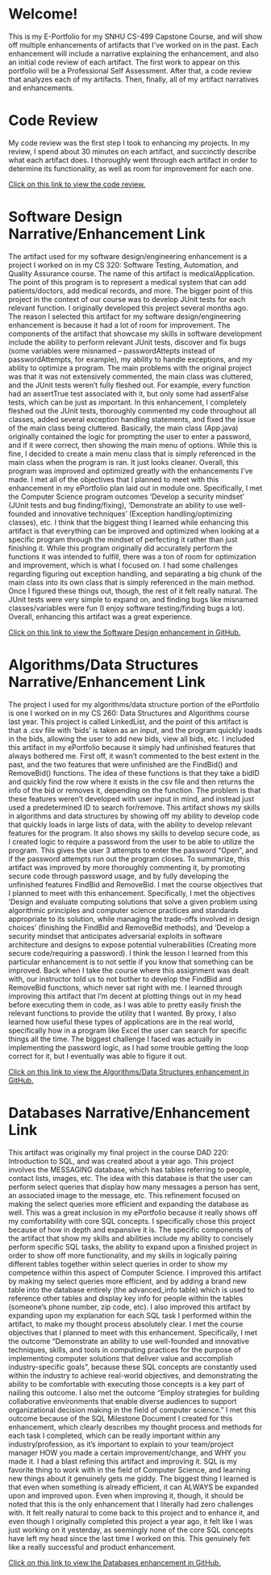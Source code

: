 # Welcome!
This is my E-Portfolio for my SNHU CS-499 Capstone Course, and will show off multiple enhancements of artifacts that I've worked on in the past. Each enhancement will include a narrative explaining the enhancement, and also an initial code review of each artifact. The first work to appear on this portfolio will be a Professional Self Assessment. After that, a code review that analyzes each of my artifacts. Then, finally, all of my artifact narratives and enhancements.

# Code Review
My code review was the first step I took to enhancing my projects. In my review, I spend about 30 minutes on each artifact, and succinctly describe what each artifact does. I thoroughly went through each artifact in order to determine its functionality, as well as room for improvement for each one.

[Click on this link to view the code review.](https://youtu.be/ZAZzl17PZ5k?t=0)

# Software Design Narrative/Enhancement Link
The artifact used for my software design/engineering enhancement is a project I worked on in my CS 320: Software Testing, Automation, and Quality Assurance course. The name of this artifact is medicalApplication. The point of this program is to represent a medical system that can add patients/doctors, add medical records, and more. The bigger point of this project in the context of our course was to develop JUnit tests for each relevant function. I originally developed this project several months ago. The reason I selected this artifact for my software design/engineering enhancement is because it had a lot of room for improvement. The components of the artifact that showcase my skills in software development include the ability to perform relevant JUnit tests, discover and fix bugs (some variables were misnamed – passwordAttepts instead of passwordAttempts, for example), my ability to handle exceptions, and my ability to optimize a program. The main problems with the original project was that it was not extensively commented, the main class was cluttered, and the JUnit tests weren’t fully fleshed out. For example, every function had an assertTrue test associated with it, but only some had assertFalse tests, which can be just as important. In this enhancement, I completely fleshed out the JUnit tests, thoroughly commented my code throughout all classes, added several exception handling statements, and fixed the issue of the main class being cluttered. Basically, the main class (App.java) originally contained the logic for prompting the user to enter a password, and if it were correct, then showing the main menu of options. While this is fine, I decided to create a main menu class that is simply referenced in the main class when the program is ran. It just looks cleaner. Overall, this program was improved and optimized greatly with the enhancements I’ve made. I met all of the objectives that I planned to meet with this enhancement in my ePortfolio plan laid out in module one. Specifically, I met the Computer Science program outcomes ‘Develop a security mindset’ (JUnit tests and bug finding/fixing), ‘Demonstrate an ability to use well-founded and innovative techniques’ (Exception handling/optimizing classes), etc. I think that the biggest thing I learned while enhancing this artifact is that everything can be improved and optimized when looking at a specific program through the mindset of perfecting it rather than just finishing it. While this program originally did accurately perform the functions it was intended to fulfill, there was a ton of room for optimization and improvement, which is what I focused on. I had some challenges regarding figuring out exception handling, and separating a big chunk of the main class into its own class that is simply referenced in the main method. Once I figured these things out, though, the rest of it felt really natural. The JUnit tests were very simple to expand on, and finding bugs like misnamed classes/variables were fun (I enjoy software testing/finding bugs a lot). Overall, enhancing this artifact was a great experience. 

[Click on this link to view the Software Design enhancement in GitHub.](https://github.com/NoahJele/NoahJele.github.io)

# Algorithms/Data Structures Narrative/Enhancement Link
The project I used for my algorithms/data structure portion of the ePortfolio is one I worked on in my CS 260: Data Structures and Algorithms course last year. This project is called LinkedList, and the point of this artifact is that a .csv file with ‘bids’ is taken as an input, and the program quickly loads in the bids, allowing the user to add new bids, view all bids, etc. I included this artifact in my ePortfolio because it simply had unfinished features that always bothered me. First off, it wasn’t commented to the best extent in the past, and the two features that were unfinished are the FindBid() and RemoveBid() functions. The idea of these functions is that they take a bidID and quickly find the row where it exists in the csv file and then returns the info of the bid or removes it, depending on the function. The problem is that these features weren’t developed with user input in mind, and instead just used a predetermined ID to search for/remove. This artifact shows my skills in algorithms and data structures by showing off my ability to develop code that quickly loads in large lists of data, with the ability to develop relevant features for the program. It also shows my skills to develop secure code, as I created logic to require a password from the user to be able to utilize the program. This gives the user 3 attempts to enter the password “Open”, and if the password attempts run out the program closes. To summarize, this artifact was improved by more thoroughly commenting it, by promoting secure code through password usage, and by fully developing the unfinished features FindBid and RemoveBid. I met the course objectives that I planned to meet with this enhancement. Specifically, I met the objectives ‘Design and evaluate computing solutions that solve a given problem using algorithmic principles and computer science practices and standards appropriate to its solution, while managing the trade-offs involved in design choices’ (finishing the FindBid and RemoveBid methods), and ‘Develop a security mindset that anticipates adversarial exploits in software architecture and designs to expose potential vulnerabilities (Creating more secure code/requiring a password). I think the lesson I learned from this particular enhancement is to not settle if you know that something can be improved. Back when I take the course where this assignment was dealt with, our instructor told us to not bother to develop the FindBid and RemoveBid functions, which never sat right with me. I learned through improving this artifact that I’m decent at plotting things out in my head before executing them in code, as I was able to pretty easily finish the relevant functions to provide the utility that I wanted. By proxy, I also learned how useful these types of applications are in the real world, specifically how in a program like Excel the user can search for specific things all the time. The biggest challenge I faced was actually in implementing the password logic, as I had some trouble getting the loop correct for it, but I eventually was able to figure it out.

[Click on this link to view the Algorithms/Data Structures enhancement in GitHub.](https://github.com/NoahJele/NoahJele.github.io)

# Databases Narrative/Enhancement Link
This artifact was originally my final project in the course DAD 220: Introduction to SQL, and was created about a year ago. This project involves the MESSAGING database, which has tables referring to people, contact lists, images, etc. The idea with this database is that the user can perform select queries that display how many messages a person has sent, an associated image to the message, etc. This refinement focused on making the select queries more efficient and expanding the database as well. This was a great inclusion in my ePortfolio because it really shows off my comfortability with core SQL concepts. I specifically chose this project because of how in depth and expansive it is. The specific components of the artifact that show my skills and abilities include my ability to concisely perform specific SQL tasks, the ability to expand upon a finished project in order to show off more functionality, and my skills in logically pairing different tables together within select queries in order to show my competence within this aspect of Computer Science. I improved this artifact by making my select queries more efficient, and by adding a brand new table into the database entirely (the advanced_info table) which is used to reference other tables and display key info for people within the tables (someone’s phone number, zip code, etc). I also improved this artifact by expanding upon my explanation for each SQL task I performed within the artifact, to make my thought process absolutely clear. I met the course objectives that I planned to meet with this enhancement. Specifically, I met the outcome “Demonstrate an ability to use well-founded and innovative techniques, skills, and tools in computing practices for the purpose of implementing computer solutions that deliver value and accomplish industry-specific goals”, because these SQL concepts are constantly used within the industry to achieve real-world objectives, and demonstrating the ability to be comfortable with executing those concepts is a key part of nailing this outcome. I also met the outcome “Employ strategies for building collaborative environments that enable diverse audiences to support organizational decision making in the field of computer science.” I met this outcome because of the SQL Milestone Document I created for this enhancement, which clearly describes my thought process and methods for each task I completed, which can be really important within any industry/profession, as it’s important to explain to your team/project manager HOW you made a certain improvement/change, and WHY you made it. I had a blast refining this artifact and improving it. SQL is my favorite thing to work with in the field of Computer Science, and learning new things about it genuinely gets me giddy. The biggest thing I learned is that even when something is already efficient, it can ALWAYS be expanded upon and improved upon. Even when improving it, though, it should be noted that this is the only enhancement that I literally had zero challenges with. It felt really natural to come back to this project and to enhance it, and even though I originally completed this project a year ago, it felt like I was just working on it yesterday, as seemingly none of the core SQL concepts have left my head since the last time I worked on this. This genuinely felt like a really successful and product enhancement.

[Click on this link to view the Databases enhancement in GitHub.](https://github.com/NoahJele/NoahJele.github.io/blob/main/Software%20Design%20Enhancement.zip)
